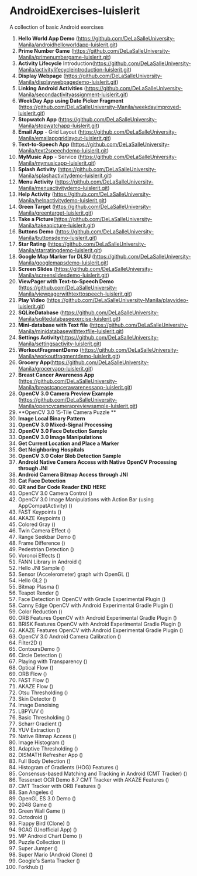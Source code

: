 # AndroidExercises-luislerit

A collection of basic Android exercises

1. **Hello World App Demo** (https://github.com/DeLaSalleUniversity-Manila/androidhelloworldapp-luislerit.git)
2. **Prime Number Game** (https://github.com/DeLaSalleUniversity-Manila/primenumbergame-luislerit.git)
3. **Activity Lifecycle** Introduction(https://github.com/DeLaSalleUniversity-Manila/activitylifecycleintroduction-luislerit.git)
4. **Display Webpage** (https://github.com/DeLaSalleUniversity-Manila/displaywebpagedemo-luislerit.git)
5. **Linking Android Activities** (https://github.com/DeLaSalleUniversity-Manila/secondactivityassignment-luislerit.git)
6. **WeekDay App using Date Picker Fragment** (https://github.com/DeLaSalleUniversity-Manila/weekdayimproved-luislerit.git)
7. **Stopwatch App** (https://github.com/DeLaSalleUniversity-Manila/stopwatchapp-luislerit.git)
8. **Email App** - Grid Layout (https://github.com/DeLaSalleUniversity-Manila/emailappgridlayout-luislerit.git)
9. **Text-to-Speech App** (https://github.com/DeLaSalleUniversity-Manila/text2speechdemo-luislerit.git)
10. **MyMusic App** - Service (https://github.com/DeLaSalleUniversity-Manila/mymusicapp-luislerit.git)
11. **Splash Activity** (https://github.com/DeLaSalleUniversity-Manila/splashactivitydemo-luislerit.git)
12. **Menu Activity** (https://github.com/DeLaSalleUniversity-Manila/menuactivitydemo-luislerit.git)
13. **Help Activity** (https://github.com/DeLaSalleUniversity-Manila/helpactivitydemo-luislerit.git)
14. **Green Target** (https://github.com/DeLaSalleUniversity-Manila/greentarget-luislerit.git)
15. **Take a Picture**(https://github.com/DeLaSalleUniversity-Manila/takeapicture-luislerit.git)
16. **Buttons Demo** (https://github.com/DeLaSalleUniversity-Manila/buttonsdemo-luislerit.git)
17. **Star Rating** (https://github.com/DeLaSalleUniversity-Manila/starratingdemo-luislerit.git)
18. **Google Map Marker for DLSU** (https://github.com/DeLaSalleUniversity-Manila/googlemapsdemo-luislerit.git)
19. **Screen Slides** (https://github.com/DeLaSalleUniversity-Manila/screenslidesdemo-luislerit.git)
20. **ViewPager with Text-to-Speech Demo** (https://github.com/DeLaSalleUniversity-Manila/viewpagerwithtexttospeech-luislerit.git)
21. **Play Video** (https://github.com/DeLaSalleUniversity-Manila/playvideo-luislerit.git)
22. **SQLiteDatabase** (https://github.com/DeLaSalleUniversity-Manila/sqlitedatabaseexercise-luislerit.git)
23. **Mini-database with Text file** (https://github.com/DeLaSalleUniversity-Manila/minidatabasewithtextfile-luislerit.git)
24. **Settings Activity**(https://github.com/DeLaSalleUniversity-Manila/settingsactivity-luislerit.git)
25. **WorkoutFragmentDemo** (https://github.com/DeLaSalleUniversity-Manila/workoutfragmentdemo-luislerit.git)
26. **Grocery App**(https://github.com/DeLaSalleUniversity-Manila/groceryapp-luislerit.git)
27. **Breast Cancer Awareness App** (https://github.com/DeLaSalleUniversity-Manila/breastcancerawarenessapp-luislerit.git)
28. **OpenCV 3.0 Camera Preview Example** (https://github.com/DeLaSalleUniversity-Manila/opencvcamerapreviewsample-luislerit.git)
29. **OpenCV 3.0 15-Tile Camera Puzzle **
30. **Image Local Binary Pattern**
31. **OpenCV 3.0 Mixed-Signal Processing**
32. **OpenCV 3.0 Face Detection Sample**
33. **OpenCV 3.0 Image Manipulations**
34. **Get Current Location and Place a Marker**
35. **Get Neighboring Hospitals**
36. **OpenCV 3.0 Color Blob Detection Sample**
37. **Android Native Camera Access with Native OpenCV Processing through JNI**
38. **Android Camera Bitmap Access through JNI**
39. **Cat Face Detection**
40. **QR and Bar Code Reader**
**END HERE**
41. OpenCV 3.0 Camera Control ()
42. OpenCV 3.0 Image Manipulations with Action Bar (using AppCompatActivity) ()
43. FAST Keypoints ()
44. AKAZE Keypoints ()
45. Colored Gray ()
46. Twin Camera Effect ()
47. Range Seekbar Demo ()
48. Frame Difference ()
49. Pedestrian Detection ()
50. Voronoi Effects ()
51. FANN Library in Android ()
52. Hello JNI Sample ()
53. Sensor (Accelerometer) graph with OpenGL ()
54. Hello GL2 ()
55. Bitmap Plasma ()
56. Teapot Render ()
57. Face Detection in OpenCV with Gradle Experimental Plugin ()
58. Canny Edge OpenCV with Android Experimental Gradle Plugin ()
59. Color Reduction ()
60. ORB Features OpenCV with Android Experimental Gradle Plugin ()
61. BRISK Features OpenCV with Android Experimental Gradle Plugin ()
62. AKAZE Features OpenCV with Android Experimental Gradle Plugin ()
63. OpenCV 3.0 Android Camera Calibration ()
64. Filter2D ()
65. ContoursDemo ()
66. Circle Detection ()
67. Playing with Transparency ()
68. Optical Flow ()
69. ORB Flow ()
70. FAST Flow ()
71. AKAZE Flow ()
72. Otsu Thresholding ()
73. Skin Detector ()
74. Image Denoising 
75. LBPYUV ()
76. Basic Thresholding ()
77. Scharr Gradient ()
78. YUV Extraction ()
79. Native Bitmap Access ()
80. Image Histogram ()
81. Adaptive Thresholding ()
82. DISMATH Refresher App ()
83. Full Body Detection ()
84. Histogram of Gradients (HOG) Features ()
85. Consensus-based Matching and Tracking in Android (CMT Tracker) ()
86. Tesseract OCR Demo 
8.7 CMT Tracker with AKAZE Features ()
88. CMT Tracker with ORB Features ()
89. San Angeles ()
90. OpenGL ES 3.0 Demo ()
91. 2048 Game ()
92. Green Wall Game ()
93. Octodroid ()
94. Flappy Bird (Clone) ()
95. 9GAG (Unofficial App) ()
96. MP Android Chart Demo ()
97. Puzzle Collection ()
98. Super Jumper ()
99. Super Mario (Android Clone) ()
100. Google's Santa Tracker ()
101. Forkhub ()




